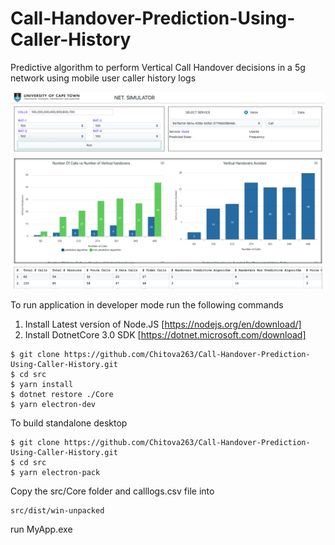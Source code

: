 # Call-Handover-Prediction-Using-Caller-History
Predictive algorithm to perform Vertical Call Handover decisions in a 5g network using mobile user caller history logs


![image](screen.png)

To run application in developer mode run the following commands

1. Install Latest version of Node.JS [https://nodejs.org/en/download/]
2. Install DotnetCore 3.0 SDK [https://dotnet.microsoft.com/download]

```
$ git clone https://github.com/Chitova263/Call-Handover-Prediction-Using-Caller-History.git
$ cd src
$ yarn install
$ dotnet restore ./Core
$ yarn electron-dev
```
 To build standalone desktop
 
 ```
 $ git clone https://github.com/Chitova263/Call-Handover-Prediction-Using-Caller-History.git
 $ cd src
 $ yarn electron-pack
 ```
 
 Copy the src/Core folder and calllogs.csv file into 
 ```
 src/dist/win-unpacked
 ```
 
 run MyApp.exe
